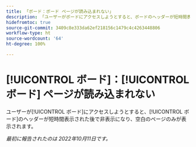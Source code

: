 ```yaml
---
title: 「ボード：ボード ページが読み込まれない」
description: 「ユーザーがボードにアクセスしようとすると、ボードのヘッダーが短時間表示された後で非表示になり、空白のページのみが表示されます。」
hidefromtoc: true
source-git-commit: 3409c8e333da62ef218156c1479c4c4263448806
workflow-type: ht
source-wordcount: '64'
ht-degree: 100%

---
```



# [!UICONTROL ボード]：[!UICONTROL ボード] ページが読み込まれない

ユーザーが[!UICONTROL ボード]にアクセスしようとすると、[!UICONTROL ボード]のヘッダーが短時間表示された後で非表示になり、空白のページのみが表示されます。

_最初に報告されたのは 2022年10月11日です。_

